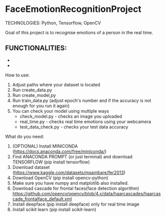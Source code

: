 # FaceEmotionRecognitionProject
TECHNOLOGIES: Python, Tensorflow, OpenCV

Goal of this project is to recognise emotions of a person in the real time.

FUNCTIONALITIES:
- 
- 
- 

How to use:
1. Adjust paths where your dataset is located
2. Run create_data.py
3. Run create_model,py
4. Run train_data.py (adjust epoch's number and if the accuracy is not enough for you run it again) 
5. You can check your model using multiple ways 
    * check_model.py - checks an image you uploaded
    * real_time.py - checks real time emotions using your webcamera 
    * test_data_check.py - checks your test data accuracy 

What do you need:
1. (OPTIONAL) Install MINICONDA (https://docs.anaconda.com/free/miniconda/)
2. Find ANACONDA PROMPT (or just terminal) and download TENSORFLOW (pip install tensorflow)
3. Download dataset (https://www.kaggle.com/datasets/msambare/fer2013)
4. Download OpenCV (pip install opencv-python)
5. Make sure you have numpy and matplotlib also installed.
6. Download cascade for frontal faces(face detection algorithm) https://github.com/opencv/opencv/blob/4.x/data/haarcascades/haarcascade_frontalface_default.xml
7. Install deepface (pip install deepface) only for real time image
8. Install scikit learn (pip install scikit-learn)